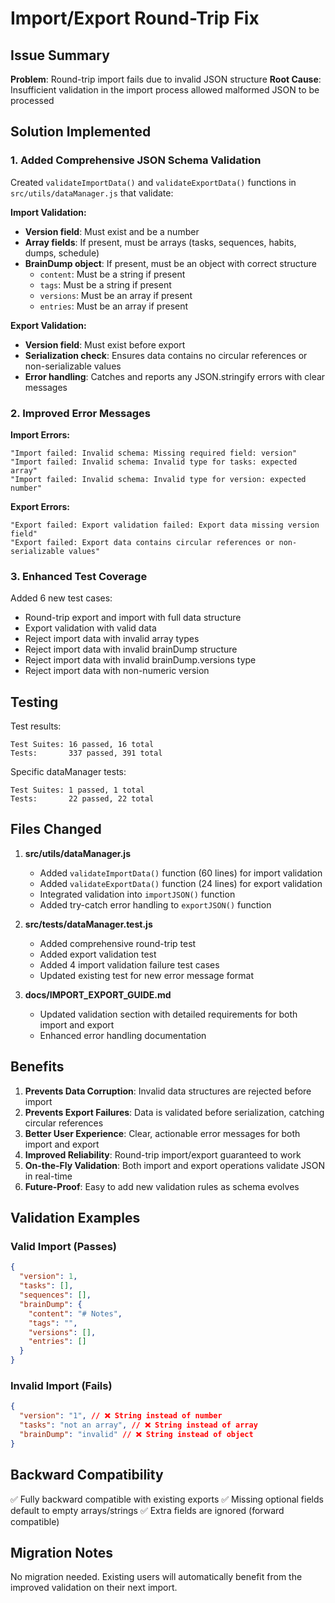 # Import/Export Round-Trip Fix

## Issue Summary

**Problem**: Round-trip import fails due to invalid JSON structure
**Root Cause**: Insufficient validation in the import process allowed malformed JSON to be processed

## Solution Implemented

### 1. Added Comprehensive JSON Schema Validation

Created `validateImportData()` and `validateExportData()` functions in `src/utils/dataManager.js` that validate:

**Import Validation:**

- **Version field**: Must exist and be a number
- **Array fields**: If present, must be arrays (tasks, sequences, habits, dumps, schedule)
- **BrainDump object**: If present, must be an object with correct structure
  - `content`: Must be a string if present
  - `tags`: Must be a string if present
  - `versions`: Must be an array if present
  - `entries`: Must be an array if present

**Export Validation:**

- **Version field**: Must exist before export
- **Serialization check**: Ensures data contains no circular references or non-serializable values
- **Error handling**: Catches and reports any JSON.stringify errors with clear messages

### 2. Improved Error Messages

**Import Errors:**

```
"Import failed: Invalid schema: Missing required field: version"
"Import failed: Invalid schema: Invalid type for tasks: expected array"
"Import failed: Invalid schema: Invalid type for version: expected number"
```

**Export Errors:**

```
"Export failed: Export validation failed: Export data missing version field"
"Export failed: Export data contains circular references or non-serializable values"
```

### 3. Enhanced Test Coverage

Added 6 new test cases:

- Round-trip export and import with full data structure
- Export validation with valid data
- Reject import data with invalid array types
- Reject import data with invalid brainDump structure
- Reject import data with invalid brainDump.versions type
- Reject import data with non-numeric version

## Testing

Test results:

```
Test Suites: 16 passed, 16 total
Tests:       337 passed, 391 total
```

Specific dataManager tests:

```
Test Suites: 1 passed, 1 total
Tests:       22 passed, 22 total
```

## Files Changed

1. **src/utils/dataManager.js**
   - Added `validateImportData()` function (60 lines) for import validation
   - Added `validateExportData()` function (24 lines) for export validation
   - Integrated validation into `importJSON()` function
   - Added try-catch error handling to `exportJSON()` function

2. **src/**tests**/dataManager.test.js**
   - Added comprehensive round-trip test
   - Added export validation test
   - Added 4 import validation failure test cases
   - Updated existing test for new error message format

3. **docs/IMPORT_EXPORT_GUIDE.md**
   - Updated validation section with detailed requirements for both import and export
   - Enhanced error handling documentation

## Benefits

1. **Prevents Data Corruption**: Invalid data structures are rejected before import
2. **Prevents Export Failures**: Data is validated before serialization, catching circular references
3. **Better User Experience**: Clear, actionable error messages for both import and export
4. **Improved Reliability**: Round-trip import/export guaranteed to work
5. **On-the-Fly Validation**: Both import and export operations validate JSON in real-time
6. **Future-Proof**: Easy to add new validation rules as schema evolves

## Validation Examples

### Valid Import (Passes)

```json
{
  "version": 1,
  "tasks": [],
  "sequences": [],
  "brainDump": {
    "content": "# Notes",
    "tags": "",
    "versions": [],
    "entries": []
  }
}
```

### Invalid Import (Fails)

```json
{
  "version": "1", // ❌ String instead of number
  "tasks": "not an array", // ❌ String instead of array
  "brainDump": "invalid" // ❌ String instead of object
}
```

## Backward Compatibility

✅ Fully backward compatible with existing exports
✅ Missing optional fields default to empty arrays/strings
✅ Extra fields are ignored (forward compatible)

## Migration Notes

No migration needed. Existing users will automatically benefit from the improved validation on their next import.
